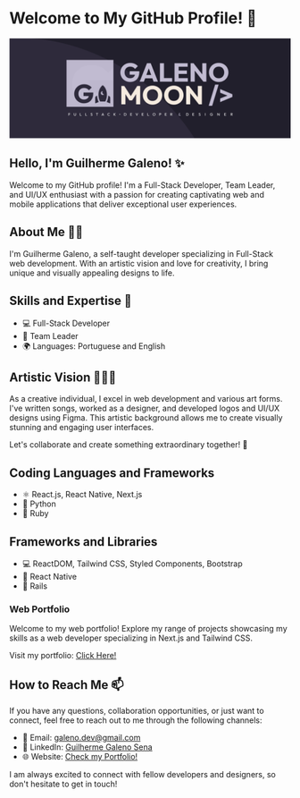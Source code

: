 # Welcome to My GitHub Profile! 👋

<p align="center">
  <img src="./banner2.png" alt="Banner">
</p>

## Hello, I'm Guilherme Galeno! ✨

Welcome to my GitHub profile! I'm a Full-Stack Developer, Team Leader, and UI/UX enthusiast with a passion for creating captivating web and mobile applications that deliver exceptional user experiences.

## About Me 🙋‍♂️

I'm Guilherme Galeno, a self-taught developer specializing in Full-Stack web development. With an artistic vision and love for creativity, I bring unique and visually appealing designs to life.

## Skills and Expertise 🚀

- 💻 Full-Stack Developer
- 🎯 Team Leader
- 🌍 Languages: Portuguese and English

## Artistic Vision 🎨✨🎵

As a creative individual, I excel in web development and various art forms. I've written songs, worked as a designer, and developed logos and UI/UX designs using Figma. This artistic background allows me to create visually stunning and engaging user interfaces.

Let's collaborate and create something extraordinary together! 🚀

## Coding Languages and Frameworks

- ⚛️ React.js, React Native, Next.js
- 🐍 Python
- 💎 Ruby

## Frameworks and Libraries

- 💻 ReactDOM, Tailwind CSS, Styled Components, Bootstrap
- 📱 React Native
- 🚂 Rails

### Web Portfolio

Welcome to my web portfolio! Explore my range of projects showcasing my skills as a web developer specializing in Next.js and Tailwind CSS.

Visit my portfolio: [Click Here!](https://www.galenomoon.com)

## How to Reach Me 📫

If you have any questions, collaboration opportunities, or just want to connect, feel free to reach out to me through the following channels:

- 📧 Email: galeno.dev@gmail.com
- 💼 LinkedIn: [Guilherme Galeno Sena](https://www.linkedin.com/in/guilherme-galeno-sena)
- 🌐 Website: [Check my Portfolio!](https://www.galenomoon.com)

I am always excited to connect with fellow developers and designers, so don't hesitate to get in touch!
